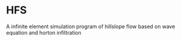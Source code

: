 # HFS
A infinite element simulation program of hillslope flow based on wave equation and horton infiltration
